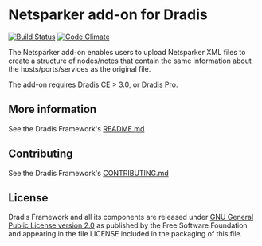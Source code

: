 # Netsparker add-on for Dradis

[![Build Status](https://secure.travis-ci.org/dradis/dradis-netsparker.png?branch=master)](http://travis-ci.org/dradis/dradis-netsparker) [![Code Climate](https://codeclimate.com/github/dradis/dradis-netsparker.png)](https://codeclimate.com/github/dradis/dradis-netsparker.png)

The Netsparker add-on enables users to upload Netsparker XML files to create a structure of nodes/notes that contain the same information about the hosts/ports/services as the original file.

The add-on requires [Dradis CE](https://dradisframework.com/ce/) > 3.0, or [Dradis Pro](https://dradisframework.com/pro/).


## More information

See the Dradis Framework's [README.md](https://github.com/dradis/dradisframework/blob/master/README.md)


## Contributing

See the Dradis Framework's [CONTRIBUTING.md](https://github.com/dradis/dradisframework/blob/master/CONTRIBUTING.md)


## License

Dradis Framework and all its components are released under [GNU General Public License version 2.0](http://www.gnu.org/licenses/old-licenses/gpl-2.0.html) as published by the Free Software Foundation and appearing in the file LICENSE included in the packaging of this file.
